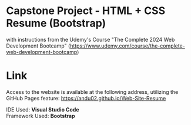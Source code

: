 # Capstone Project - HTML + CSS Resume (Bootstrap)
with instructions from the Udemy's Course "The Complete 2024 Web Development Bootcamp" (https://www.udemy.com/course/the-complete-web-development-bootcamp)

# Link
Access to the website is available at the following address, utilizing the GitHub Pages feature: https://andu02.github.io/Web-Site-Resume

IDE Used: **Visual Studio Code**
<br>
Framework Used: **Bootstrap**
